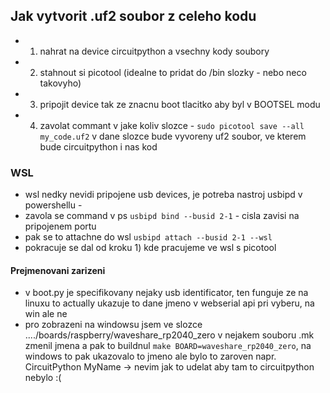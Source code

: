 ## Jak vytvorit .uf2 soubor z celeho kodu
- 1) nahrat na device circuitpython a vsechny kody soubory
- 2) stahnout si picotool (idealne to pridat do /bin slozky - nebo neco takovyho)
- 3) pripojit device tak ze znacnu boot tlacitko aby byl v BOOTSEL modu
- 4) zavolat commant v jake koliv slozce - `sudo picotool save --all my_code.uf2`
v dane slozce bude vyvoreny uf2 soubor, ve kterem bude circuitpython i nas kod

### WSL
- wsl nedky nevidi pripojene usb devices, je potreba nastroj usbipd v powershellu - 
- zavola se command v ps `usbipd bind --busid 2-1` - cisla zavisi na pripojenem portu
- pak se to attachne do wsl `usbipd attach --busid 2-1 --wsl`
- pokracuje se dal od kroku 1) kde pracujeme ve wsl s picotool

#### Prejmenovani zarizeni
- v boot.py je specifikovany nejaky usb identificator, ten funguje ze na linuxu to actually ukazuje to dane jmeno v webserial api pri vyberu, na win ale ne
- pro zobrazeni na windowsu jsem ve slozce ..../boards/raspberry/waveshare_rp2040_zero v nejakem souboru .mk zmenil jmena a pak to buildnul `make BOARD=waveshare_rp2040_zero`, na windows to pak ukazovalo to jmeno ale bylo to zaroven napr. CircuitPython MyName -> nevim jak to udelat aby tam to circuitpython nebylo :( 
